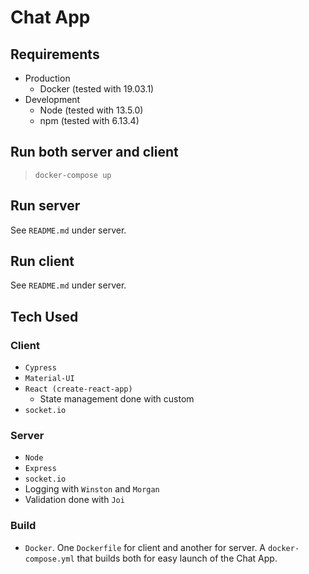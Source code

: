 # Chat App

## Requirements
* Production
  * Docker (tested with 19.03.1)
* Development
  * Node (tested with 13.5.0)
  * npm (tested with 6.13.4)

## Run both server and client
>`docker-compose up`

## Run server
See `README.md` under server.

## Run client
See `README.md` under server.

## Tech Used

### Client
* `Cypress`
* `Material-UI`
* `React (create-react-app)`
  * State management done with custom 
* `socket.io`

### Server
* `Node`
* `Express`
* `socket.io`
* Logging with `Winston` and `Morgan`
* Validation done with `Joi`

### Build
* `Docker`. One `Dockerfile` for client and another for server. A `docker-compose.yml` that builds both for easy launch of the Chat App.
